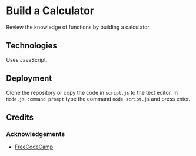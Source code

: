 # Build a Calculator

Review the knowledge of functions by building a calculator.

## Technologies

Uses JavaScript.

## Deployment

Clone the repository or copy the code in `script.js` to the text editor.  In `Node.js command prompt` type the command `node script.js` and press enter.

## Credits

### Acknowledgements

- [FreeCodeCamp](https://www.freecodecamp.org)
